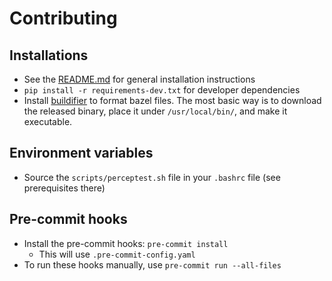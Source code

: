 # Contributing

## Installations

- See the [README.md](README.md) for general installation instructions
- `pip install -r requirements-dev.txt` for developer dependencies
- Install [buildifier](https://github.com/bazelbuild/buildtools/blob/master/buildifier/README.md) to format bazel files. The most basic way is to download the released binary, place it under `/usr/local/bin/`, and make it executable.

## Environment variables

- Source the `scripts/perceptest.sh` file in your `.bashrc` file (see prerequisites there)

## Pre-commit hooks

- Install the pre-commit hooks: `pre-commit install`
  - This will use `.pre-commit-config.yaml`
- To run these hooks manually, use `pre-commit run --all-files`
